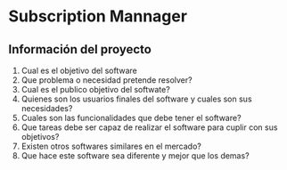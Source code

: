 # Subscription Mannager 

## Información del proyecto 

1. Cual es el objetivo del software
2. Que problema o necesidad pretende resolver?
3. Cual es el publico objetivo del softwate?
4. Quienes son los usuarios finales del software y cuales son sus necesidades?
5. Cuales son las funcionalidades que debe tener el software?
6. Que tareas debe ser capaz de realizar el software para cuplir con sus objetivos?
7. Existen otros softwares similares en el mercado?
8. Que hace este software sea diferente y mejor que los demas?
